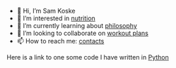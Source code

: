 - 👋 Hi, I’m Sam Koske
- 👀 I’m interested in [nutrition](https://github.com/sjkoske/sjkoske/blob/main/nutrition.md)
- 🌱 I’m currently learning about [philosophy](https://github.com/sjkoske/sjkoske/blob/main/philosophy.md)
- 💞️ I’m looking to collaborate on [workout plans]()
- 📫 How to reach me: [contacts]()

Here is a link to one some code I have written in [Python]()

<!---
sjkoske/sjkoske is a ✨ special ✨ repository because its `README.md` (this file) appears on your GitHub profile.
You can click the Preview link to take a look at your changes.
--->
